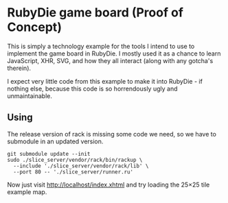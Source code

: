 RubyDie game board (Proof of Concept)
=====================================

This is simply a technology example for the tools I intend to use to implement
the game board in RubyDie. I mostly used it as a chance to learn JavaScript,
XHR, SVG, and how they all interact (along with any gotcha's therein).

I expect very little code from this example to make it into RubyDie - if
nothing else, because this code is so horrendously ugly and unmaintainable.

Using
-----

The release version of rack is missing some code we need, so we have to
submodule in an updated version.

    git submodule update --init
    sudo ./slice_server/vendor/rack/bin/rackup \
      --include './slice_server/vendor/rack/lib' \
      --port 80 -- './slice_server/runner.ru'

Now just visit <http://localhost/index.xhtml> and try loading the 25×25 tile
example map.
